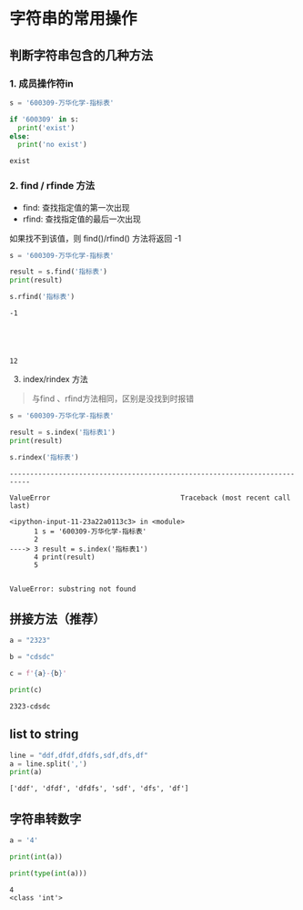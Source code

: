 # 字符串的常用操作

## 判断字符串包含的几种方法


### 1. 成员操作符in



```python
s = '600309-万华化学-指标表'

if '600309' in s:
  print('exist')
else:
  print('no exist')
```

    exist


### 2. find / rfinde 方法

* find: 查找指定值的第一次出现
* rfind: 查找指定值的最后一次出现

如果找不到该值，则 find()/rfind() 方法将返回 -1


```python
s = '600309-万华化学-指标表'

result = s.find('指标表')
print(result)

s.rfind('指标表')

```

    -1





    12



3. index/rindex 方法

> 与find 、rfind方法相同，区别是没找到时报错


```python
s = '600309-万华化学-指标表'

result = s.index('指标表1')
print(result)

s.rindex('指标表')

```


    ---------------------------------------------------------------------------

    ValueError                                Traceback (most recent call last)

    <ipython-input-11-23a22a0113c3> in <module>
          1 s = '600309-万华化学-指标表'
          2 
    ----> 3 result = s.index('指标表1')
          4 print(result)
          5 


    ValueError: substring not found


## 拼接方法（推荐）



```python
a = "2323"

b = "cdsdc"

c = f'{a}-{b}'

print(c)
```

    2323-cdsdc


## list to string


```python
line = "ddf,dfdf,dfdfs,sdf,dfs,df"
a = line.split(',')
print(a)
```

    ['ddf', 'dfdf', 'dfdfs', 'sdf', 'dfs', 'df']


## 字符串转数字


```python
a = '4'

print(int(a))

print(type(int(a)))
```

    4
    <class 'int'>

